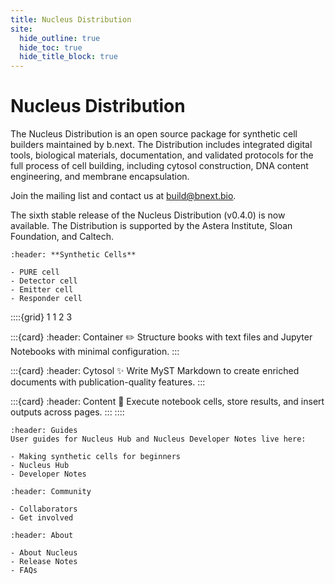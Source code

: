 ```yaml
---
title: Nucleus Distribution
site:
  hide_outline: true
  hide_toc: true
  hide_title_block: true
---
```


# Nucleus Distribution

The Nucleus Distribution is an open source package for synthetic cell builders maintained by b.next. The Distribution includes integrated digital tools, biological materials, documentation, and validated protocols for the full process of cell building, including cytosol construction, DNA content engineering, and membrane encapsulation. 

Join the mailing list and contact us at build@bnext.bio.

The sixth stable release of the Nucleus Distribution (v0.4.0) is now available. The Distribution is supported by the Astera Institute, Sloan Foundation, and Caltech.

```{card} 
:header: **Synthetic Cells** 

- PURE cell
- Detector cell
- Emitter cell
- Responder cell
```

::::{grid} 1 1 2 3

:::{card}
:header: Container ✏️
Structure books with text files and Jupyter Notebooks with minimal configuration.
:::

:::{card}
:header: Cytosol ✨
Write MyST Markdown to create enriched documents with publication-quality features.
:::

:::{card}
:header: Content 🔁
Execute notebook cells, store results, and insert outputs across pages.
:::
::::

```{card} 
:header: Guides
User guides for Nucleus Hub and Nucleus Developer Notes live here:

- Making synthetic cells for beginners
- Nucleus Hub
- Developer Notes
```

```{card} 
:header: Community

- Collaborators
- Get involved
```

```{card} 
:header: About

- About Nucleus
- Release Notes
- FAQs
```
